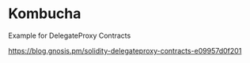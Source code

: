 # Kombucha
Example for DelegateProxy Contracts

https://blog.gnosis.pm/solidity-delegateproxy-contracts-e09957d0f201
